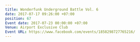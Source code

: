 ```yaml
---
title: Wonderfunk Underground Battle Vol. 6
date: 2017-07-17 09:26:00 +07:00
position: 67
Event date: 2017-07-23 00:00:00 +07:00
Venue: Airport Exclusive Club
Event URL: https://www.facebook.com/events/1858298727765216/
---
```



